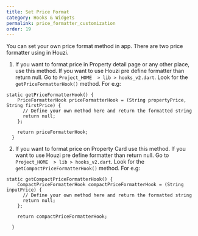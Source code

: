 ```yaml
---
title: Set Price Format
category: Hooks & Widgets
permalink: price_formatter_customization
order: 19
---
```


You can set your own price format method in app. There are two price formatter using in Houzi. 

1. If you want to format price in Property detail page or any other place, use this method. If you want to use Houzi pre define formatter than return null. Go to `Project_HOME  > lib > hooks_v2.dart`. Look for the `getPriceFormatterHook()` method. For e.g:

```
static getPriceFormatterHook() {
    PriceFormatterHook priceFormatterHook = (String propertyPrice, String firstPrice) {
      // Define your own method here and return the formatted string
      return null; 
    };

    return priceFormatterHook;
  }
```

2. If you want to format price on Property Card use this method. If you want to use Houzi pre define formatter than return null. Go to `Project_HOME  > lib > hooks_v2.dart`. Look for the `getCompactPriceFormatterHook()` method. For e.g:

```
static getCompactPriceFormatterHook() {
    CompactPriceFormatterHook compactPriceFormatterHook = (String inputPrice) {
      // Define your own method here and return the formatted string
      return null;
    };

    return compactPriceFormatterHook;
    
  }
```


